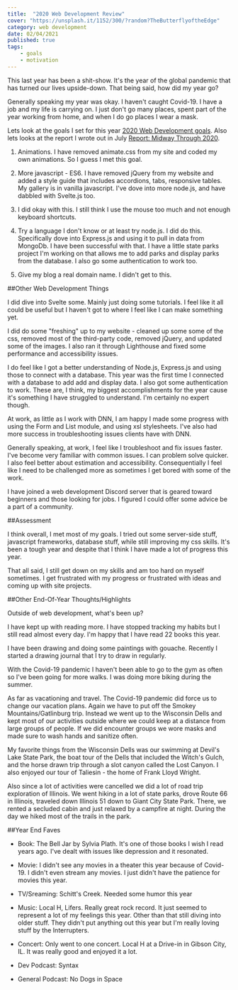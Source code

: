 ```yaml
---
title:  "2020 Web Development Review" 
cover: "https://unsplash.it/1152/300/?random?TheButterflyoftheEdge"
category: web development
date: 02/04/2021
published: true
tags: 
    - goals
    - motivation
---
```


This last year has been a shit-show. It's the year of the global pandemic that has turned our lives upside-down. That being said, how did my year go? 

Generally speaking my year was okay. I haven't caught Covid-19. I have a job and my life is carrying on. I just don't go many places, spent part of the year working from home, and when I do go places I wear a mask.

Lets look at the goals I set for this year [2020 Web Development goals](/my-dev-blog/2020-web-development-goals).
Also lets looks at the report I wrote out in July [Report: Midway Through 2020](/my-dev-blog/report-midway-through-2020).

1. Animations. I have removed animate.css from my site and coded my own animations. So I guess I met this goal.

2. More javascript - ES6. I have removed jQuery from my website and added a style guide that includes accordions, tabs, responsive tables. My gallery is in vanilla javascript. I've dove into more node.js, and have dabbled with Svelte.js too.

3. I did okay with this. I still think I use the mouse too much and not enough keyboard shortcuts.

4. Try a language I don't know or at least try node.js. I did do this. Specifically dove into Express.js and using it to pull in data from MongoDb. I have been successful with that. I have a little state parks project I'm working on that allows me to add parks and display parks from the database. I also go some authentication to work too. 

5. Give my blog a real domain name. I didn't get to this.

##Other Web Development Things

I did dive into Svelte some. Mainly just doing some tutorials. I feel like it all could be useful but I haven't got to where I feel like I can make something yet.

I did do some "freshing" up to my website - cleaned up some some of the css, removed most of the third-party code, removed jQuery, and updated some of the images. I also ran it through Lighthouse and fixed some performance and accessibility issues.

I do feel like I got a better understanding of Node.js, Express.js and using those to connect with a database. This year was the first time I connected with a database to add add and display data. I also got some authentication to work. These are, I think, my biggest accomplishments for the year cause it's something I have struggled to understand. I'm certainly no expert though.

At work, as little as I work with DNN, I am happy I made some progress with using the Form and List module, and using xsl stylesheets. I've also had more success in troubleshooting issues clients have with DNN.

Generally speaking, at work, I feel like I troubleshoot and fix issues faster. I've become very familiar with common issues. I can problem solve quicker. I also feel better about estimation and accessibility. Consequentially I feel like I need to be challenged more as sometimes I get bored with some of the work.

I have joined a web development Discord server that is geared toward beginners and those looking for jobs. I figured I could offer some advice be a part of a community.

##Assessment

I think overall, I met most of my goals. I tried out some server-side stuff, javascript frameworks, database stuff, while still improving my css skills. It's been a tough year and despite that I think I have made a lot of progress this year.

That all said, I still get down on my skills and am too hard on myself sometimes. I get frustrated with my progress or frustrated with ideas and coming up with site projects.

##Other End-Of-Year Thoughts/Highlights

Outside of web development, what's been up?

I have kept up with reading more. I have stopped tracking my habits but I still read almost every day. I'm happy that I have read 22 books this year.

I have been drawing and doing some paintings with gouache. Recently I started a drawing journal that I try to draw in regularly.

With the Covid-19 pandemic I haven't been able to go to the gym as often so I've been going for more walks. I was doing more biking during the summer. 

As far as vacationing and travel. The Covid-19 pandemic did force us to change our vacation plans. Again we have to put off the Smokey Mountains/Gatlinburg trip. Instead we went up to the Wisconsin Dells and kept most of our activities outside where we could keep at a distance from large groups of people. If we did encounter groups we wore masks and made sure to wash hands and sanitize often.

My favorite things from the Wisconsin Dells was our swimming at Devil's Lake State Park, the boat tour of the Dells that included the Witch's Gulch, and the horse drawn trip through a slot canyon called the Lost Canyon. I also enjoyed our tour of Taliesin - the home of Frank Lloyd Wright.

Also since a lot of activities were cancelled we did a lot of road trip exploration of Illinois. We went hiking in a lot of state parks, drove Route 66 in Illinois, traveled down Illinois 51 down to Giant City State Park. There, we rented a secluded cabin and just relaxed by a campfire at night. During the day we hiked most of the trails in the park.

##Year End Faves

* Book: The Bell Jar by Sylvia Plath. It's one of those books I wish I read years ago. I've dealt with issues like depression and it resonated.

* Movie: I didn't see any movies in a theater this year because of Covid-19. I didn't even stream any movies. I just didn't have the patience for movies this year.

* TV/Sreaming: Schitt's Creek. Needed some humor this year

* Music: Local H, Lifers. Really great rock record. It just seemed to represent a lot of my feelings this year. Other than that still diving into older stuff. They didn't put anything out this year but I'm really loving stuff by the Interrupters.

* Concert: Only went to one concert. Local H at a Drive-in in Gibson City, IL. It was really good and enjoyed it a lot. 

* Dev Podcast: Syntax

* General Podcast: No Dogs in Space



